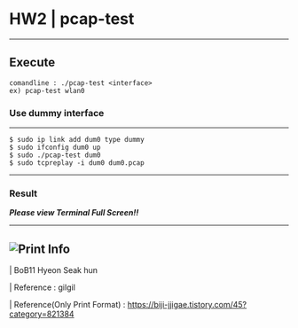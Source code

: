 # HW2 | pcap-test
---

## Execute
```
comandline : ./pcap-test <interface>
ex) pcap-test wlan0
```
### Use dummy interface
---
```
$ sudo ip link add dum0 type dummy
$ sudo ifconfig dum0 up
$ sudo ./pcap-test dum0
$ sudo tcpreplay -i dum0 dum0.pcap
```
---
### Result
_**Please view Terminal Full Screen!!**_

---
![Print Info](https://user-images.githubusercontent.com/79035672/182746508-7c5baeef-d425-4694-88c9-a2f4038ebd41.png)
---
| BoB11 Hyeon Seak hun

| Reference : gilgil

| Reference(Only Print Format) : https://biji-jjigae.tistory.com/45?category=821384
